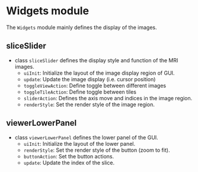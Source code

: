 # Widgets module
The `Widgets` module mainly defines the display of the images.

## sliceSlider

* class `sliceSlider` defines the display style and function of the MRI images.
    * `uiInit`: Initialize the layout of the image display region of GUI.
    * `update`: Update the image display (i.e. cursor position)
    * `toggleViewAction`: Define toggle between different images  
    * `toggleTileAction`: Define toggle between tiles
    * `sliderAction`: Defines the axis move and indices in the image region.
    * `renderStyle`: Set the render style of the image region.

## viewerLowerPanel

* class `viewerLowerPanel` defines the lower panel of the GUI.
    * `uiInit`: Initialize the layout of the lower panel.
    * `renderStyle`: Set the render style of the button (zoom to fit).
    * `buttonAction`: Set the button actions.
    * `update`: Update the index of the slice.